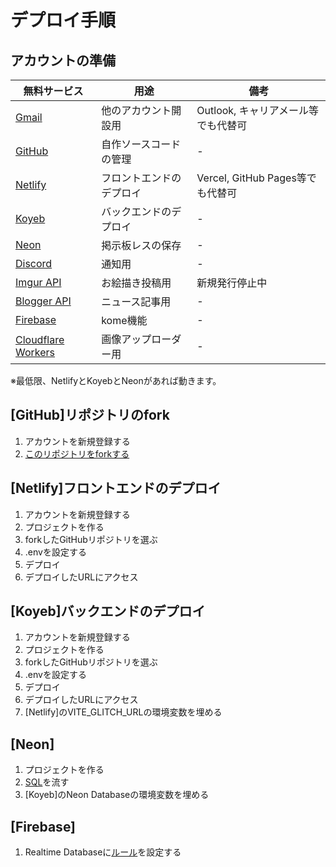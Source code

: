 # デプロイ手順

## アカウントの準備

| 無料サービス | 用途 | 備考 |
| - | - | - |
| [Gmail](https://workspace.google.com/intl/ja/gmail/) | 他のアカウント開設用 | Outlook, キャリアメール等でも代替可 |
| [GitHub](https://github.co.jp/) | 自作ソースコードの管理 | - |
| [Netlify](https://www.netlify.com/) | フロントエンドのデプロイ | Vercel, GitHub Pages等でも代替可 |
| [Koyeb](https://www.koyeb.com/) | バックエンドのデプロイ | - |
| [Neon](https://neon.com/) | 掲示板レスの保存 | - |
| [Discord](https://discord.com/) | 通知用 | - |
| [Imgur API](https://apidocs.imgur.com/) | お絵描き投稿用 | 新規発行停止中 |
| [Blogger API](https://developers.google.com/blogger/docs/3.0/using) | ニュース記事用 | - |
| [Firebase](https://firebase.google.com/) | kome機能 | - |
| [Cloudflare Workers](https://www.cloudflare.com/ja-jp/developer-platform/products/workers/) | 画像アップローダー用 | - |

※最低限、NetlifyとKoyebとNeonがあれば動きます。

## [GitHub]リポジトリのfork

1. アカウントを新規登録する
1. [このリポジトリをforkする](https://github.com/onjmin/unj/fork)

## [Netlify]フロントエンドのデプロイ

1. アカウントを新規登録する
1. プロジェクトを作る
1. forkしたGitHubリポジトリを選ぶ
1. .envを設定する
1. デプロイ
1. デプロイしたURLにアクセス

## [Koyeb]バックエンドのデプロイ

1. アカウントを新規登録する
1. プロジェクトを作る
1. forkしたGitHubリポジトリを選ぶ
1. .envを設定する
1. デプロイ
1. デプロイしたURLにアクセス
1. [Netlify]のVITE_GLITCH_URLの環境変数を埋める

## [Neon]

1. プロジェクトを作る
1. [SQL](./init.sql)を流す
1. [Koyeb]のNeon Databaseの環境変数を埋める

## [Firebase]

1. Realtime Databaseに[ルール](./firebase.json)を設定する